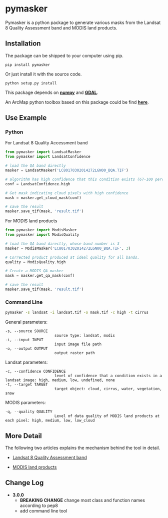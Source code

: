 # pymasker

Pymasker is a python package to generate various masks from the Landsat 8 Quality Assessment band and MODIS land products.

## Installation

The package can be shipped to your computer using pip.

	pip install pymasker

Or just install it with the source code.

	python setup.py install

This package depends on [**numpy**](http://www.numpy.org/) and [**GDAL**](https://pypi.python.org/pypi/GDAL/).

An ArcMap python toolbox based on this package could be find [**here**](https://github.com/dz316424/arcmasker).

## Use Example

### Python

For Landsat 8 Quality Accessment band

``` python
from pymasker import LandsatMasker
from pymasker import LandsatConfidence

# load the QA band directly
masker = LandsatMasker('LC80170302014272LGN00_BQA.TIF')

# algorithm has high confidence that this condition exists (67-100 percent confidence)
conf = LandsatConfidence.high

# Get mask indicating cloud pixels with high confidence
mask = masker.get_cloud_mask(conf)

# save the result
masker.save_tif(mask, 'result.tif')
```

For MODIS land products

``` python
from pymasker import ModisMasker
from pymasker import ModisQuality

# load the QA band directly, whose band number is 3
masker = ModisMasker('LC80170302014272LGN00_BQA.TIF', 3)

# Corrected product produced at ideal quality for all bands.
quality = ModisQuality.high

# Create a MODIS QA masker
mask = masker.get_qa_mask(conf)

# save the result
masker.save_tif(mask, 'result.tif')
```

### Command Line

``` bash
pymasker -s landsat -i landsat.tif -o mask.tif -c high -t cirrus
```

General parameters:

```
-s, --source SOURCE
                      source type: landsat, modis
-i, --input INPUT
                      input image file path
-o, --output OUTPUT
                      output raster path
```

Landsat parameters:

```
-c, --confidence CONFIDENCE
                      level of confidence that a condition exists in a landsat image: high, medium, low, undefined, none
-t, --target TARGET
                      target object: cloud, cirrus, water, vegetation, snow
```

MODIS parameters:

```
-q, --quality QUALITY
                      Level of data quality of MODIS land products at each pixel: high, medium, low, low_cloud
```

## More Detail

The following two articles explains the mechanism behind the tool in detail.

* [Landsat 8 Quality Assessment band](http://haoliangyu.github.io/2015/01/18/Making-masks-with-Landsat-8-Quality-Assessment-band-using-Python/)

* [MODIS land products](http://haoliangyu.github.io/2015/02/19/Making-masks-from-Quality-Control-bits-of-MODIS-land-products-in-Python-Update/)

## Change Log

* **3.0.0**
  * **BREAKING CHANGE** change most class and function names according to pep8
  * add command line tool

